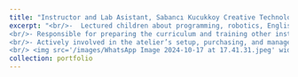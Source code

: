 ```yaml
---
title: "Instructor and Lab Asistant, Sabancı Kucukkoy Creative Technologies Atelier, (June-August 2019)"
excerpt: "<br/>-  Lectured children about programming, robotics, English, and STEM.<br/>
<br/>- Responsible for preparing the curriculum and training other instructors.<br/>
<br/>- Actively involved in the atelier’s setup, purchasing, and management<br/> <img src='/images/WhatsApp Image 2024-10-17 at 17.40.04.jpeg' width='500' height='700'><br/>
<br/> <img src='/images/WhatsApp Image 2024-10-17 at 17.41.31.jpeg' width='500' height='700'><br/>"
collection: portfolio
---
```

